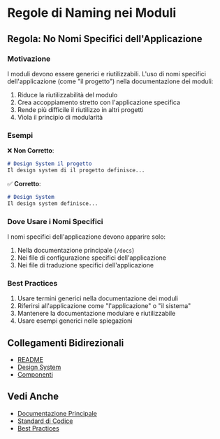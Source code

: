 # Regole di Naming nei Moduli

## Regola: No Nomi Specifici dell'Applicazione

### Motivazione
I moduli devono essere generici e riutilizzabili. L'uso di nomi specifici dell'applicazione (come "il progetto") nella documentazione dei moduli:
1. Riduce la riutilizzabilità del modulo
2. Crea accoppiamento stretto con l'applicazione specifica
3. Rende più difficile il riutilizzo in altri progetti
4. Viola il principio di modularità

### Esempi

❌ **Non Corretto**:
```md
# Design System il progetto
Il design system di il progetto definisce...
```

✅ **Corretto**:
```md
# Design System
Il design system definisce...
```

### Dove Usare i Nomi Specifici
I nomi specifici dell'applicazione devono apparire solo:
1. Nella documentazione principale (`/docs`)
2. Nei file di configurazione specifici dell'applicazione
3. Nei file di traduzione specifici dell'applicazione

### Best Practices
1. Usare termini generici nella documentazione dei moduli
2. Riferirsi all'applicazione come "l'applicazione" o "il sistema"
3. Mantenere la documentazione modulare e riutilizzabile
4. Usare esempi generici nelle spiegazioni

## Collegamenti Bidirezionali
- [README](README.md)
- [Design System](design-system.md)
- [Componenti](components.md)

## Vedi Anche
- [Documentazione Principale](../../../docs/README.md)
- [Standard di Codice](../../../docs/standards/coding-standards.md)
- [Best Practices](../../../docs/standards/best-practices.md) 